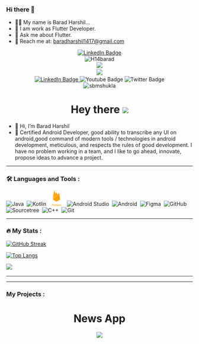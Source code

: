 ### Hi there 👋

<!--
**H14barad/H14barad** is a ✨ _special_ ✨ repository because its `README.md` (this file) appears on your GitHub profile.

Here are some ideas to get you started:
-->

- 👨‍🎤 My name is Barad Harshil...
- 🏢 I am work as Flutter Developer.
- 💬 Ask me about Flutter.
- 📩 Reach me at: baradharshil1417@gmail.com
<!-- 🔭 I’m currently working on ...
- 🌱 I’m currently learning ...
- 👯 I’m looking to collaborate on ...
- 🤔 I’m looking for help with ...
- 😄 Pronouns: ...
- ⚡ Fun fact: ...
-->

<div id="badges"align="center">
   <a href="https://www.linkedin.com/in/shubham-shukla-9727231ba/">
    <img src="https://img.shields.io/badge/LinkedIn-blue?style=for-the-badge&logo=linkedin&logoColor=white" alt="LinkedIn Badge"/>
   </a>
</div>

<div id="views"align="center">
<img  src="https://komarev.com/ghpvc/?username=H14barad&style=flat-square&color=blue" alt="H14barad" />
</div>

<!-- -->
<div id="greetings"align="center">
 <img height="180em" src="sbmshukla_linkedin_frame.png" />
</div>

<div id="header" align="center">
  <img src="https://media.giphy.com/media/v1.Y2lkPTc5MGI3NjExMTdhZTdkMzk0NGE3NDg2YTAyNDIwOWYwZTJkYzk0ZDFhMGY5YWQ3NSZlcD12MV9pbnRlcm5hbF9naWZzX2dpZklkJmN0PXM/zEppXTwJgPtdBlyXxB/giphy.gif" width="100"/>
</div>

<div id="badges"align="center">
   <a href="https://www.linkedin.com/in/shubham-shukla-9727231ba/">
    <img src="https://img.shields.io/badge/LinkedIn-blue?style=for-the-badge&logo=linkedin&logoColor=white" alt="LinkedIn Badge"/>
  </a>
  <img src="https://img.shields.io/badge/YouTube-red?style=for-the-badge&logo=youtube&logoColor=white" alt="Youtube Badge"/>
  <img src="https://img.shields.io/badge/Twitter-blue?style=for-the-badge&logo=twitter&logoColor=white" alt="Twitter Badge"/>
</div>

<div id="views"align="center">
<img  src="https://komarev.com/ghpvc/?username=sbmshukla&style=flat-square&color=blue" alt="sbmshukla" />
</div>



<div id="greetings"align="center">
<h1>
  Hey there
  <img src="https://media.giphy.com/media/hvRJCLFzcasrR4ia7z/giphy.gif" width="30px"/>
</h1>
</div>

- 👋 Hi, I’m Barad Harshil
- 👀 Certified Android Developer, good ability to transcribe any UI on android,good command of modern tools / technologies in android development, meticulous, and respects the rules of good development. I have no problem working in a team, and I like to go ahead, innovate, propose ideas to advance a project.

---

### :hammer_and_wrench: Languages and Tools :
<div>
  <img src="https://cdn.jsdelivr.net/gh/devicons/devicon/icons/java/java-original-wordmark.svg" title="Java" alt="Java" width="40" height="40"/>&nbsp;
  <img src="https://cdn.jsdelivr.net/gh/devicons/devicon/icons/kotlin/kotlin-original.svg" title="Kotlin" alt="Kotlin" width="40" height="40"/>&nbsp;
  <img src="https://github.com/devicons/devicon/blob/master/icons/firebase/firebase-plain-wordmark.svg" title="Firebase" alt="Firebase" width="40" height="40"/>&nbsp;
  <img src="https://cdn.jsdelivr.net/gh/devicons/devicon/icons/androidstudio/androidstudio-original.svg" title="Android Studio" alt="Android Studio" width="40" height="40"/>&nbsp;
  <img src="https://cdn.jsdelivr.net/gh/devicons/devicon/icons/android/android-original.svg" title="Android" alt="Android" width="40" height="40"/>&nbsp;
   <img src="https://cdn.jsdelivr.net/gh/devicons/devicon/icons/figma/figma-original.svg" title="Figma" alt="Figma" width="40" height="40"/>&nbsp;
   <img src="https://cdn.jsdelivr.net/gh/devicons/devicon/icons/github/github-original.svg" title="GitHub" alt="GitHub" width="40" height="40"/>&nbsp;
   <img src="https://cdn.jsdelivr.net/gh/devicons/devicon/icons/sourcetree/sourcetree-original.svg" title="Sourcetree" alt="Sourcetree" width="40" height="40"/>&nbsp;
   <img src="https://cdn.jsdelivr.net/gh/devicons/devicon/icons/cplusplus/cplusplus-original.svg" title="C++" alt="C++" width="40" height="40"/>&nbsp;
   <img src="https://cdn.jsdelivr.net/gh/devicons/devicon/icons/git/git-plain.svg" title="Git" alt="Git" width="40" height="40"/>
</div>

---

### :fire: My Stats :

[![GitHub Streak](http://github-readme-streak-stats.herokuapp.com?user=sbmshukla&theme=radical&hide_border=true)](https://git.io/streak-stats)

[![Top Langs](https://github-readme-stats.vercel.app/api/top-langs/?username=sbmshukla&layout=compact&theme=vision-friendly-dark)](https://github.com/anuraghazra/github-readme-stats)

<img height="180em" src="https://github-readme-stats.vercel.app/api?username=sbmshukla&show_icons=true&hide_border=true&&count_private=true&include_all_commits=true" />

---
---

### My Projects :
<div id="greetings"align="center">
<h1>  News App </h1>
 <img height="180em" src="Hero.png" />
</div>


